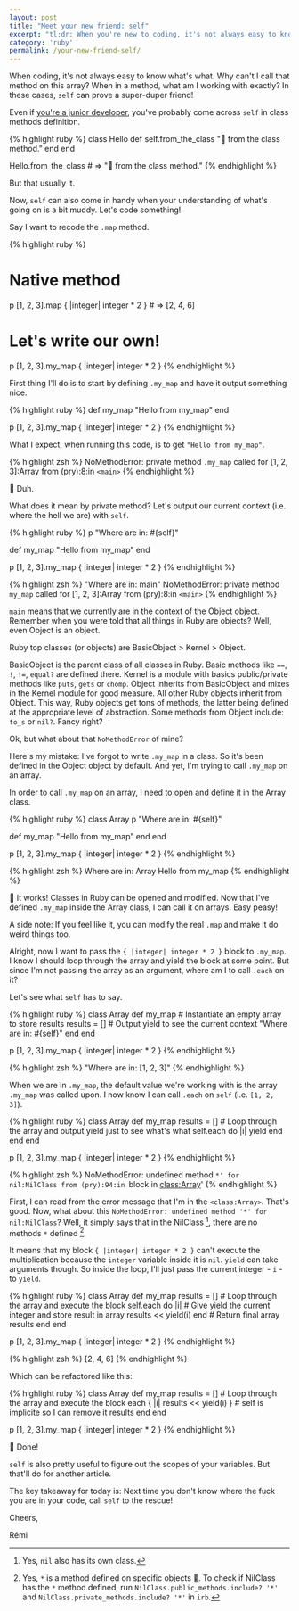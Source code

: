 ```yaml
---
layout: post
title: "Meet your new friend: self"
excerpt: "tl;dr: When you're new to coding, it's not always easy to know where the fuck you are in your code. Well, call the most unexpected friend to the rescue: self!"
category: 'ruby'
permalink: /your-new-friend-self/
---
```


When coding, it's not always easy to know what's what. Why can't I call that method on this array? When in a method, what am I working with exactly? In these cases, `self` can prove a super-duper friend!

Even if [you're a junior developer]({{site.baseurl}}/daily-recap-coding-bootcamp/), you've probably come across `self` in class methods definition.

{% highlight ruby %}
class Hello
  def self.from_the_class
    "👋 from the class method."
  end
end

Hello.from_the_class # => "👋 from the class method."
{% endhighlight %}

But that usually it.

Now, `self` can also come in handy when your understanding of what's going on is a bit muddy. Let's code something!

Say I want to recode the `.map` method.

{% highlight ruby %}
  # Native method
  p [1, 2, 3].map { |integer| integer * 2 } # => [2, 4, 6]

  # Let's write our own!
  p [1, 2, 3].my_map { |integer| integer * 2 }
{% endhighlight %}

First thing I'll do is to start by defining `.my_map` and have it output something nice.

{% highlight ruby %}
  def my_map
    "Hello from my_map"
  end

  p [1, 2, 3].my_map { |integer| integer * 2 }
{% endhighlight %}

What I expect, when running this code, is to get `"Hello from my_map"`.

{% highlight zsh %}
  NoMethodError: private method `.my_map` called for [1, 2, 3]:Array
  from (pry):8:in `<main>`
{% endhighlight %}

🤔 Duh.

What does it mean by private method? Let's output our current context (i.e. where the hell we are) with `self`.

{% highlight ruby %}
  p "Where are in: #{self}"

  def my_map
    "Hello from my_map"
  end

  p [1, 2, 3].my_map { |integer| integer * 2 }
{% endhighlight %}

{% highlight zsh %}
  "Where are in: main"
  NoMethodError: private method `my_map` called for [1, 2, 3]:Array
  from (pry):8:in `<main>`
{% endhighlight %}

`main` means that we currently are in the context of the Object object. Remember when you were told that all things in Ruby are objects? Well, even Object is an object.

<span class="highlight">Ruby top classes (or objects) are BasicObject > Kernel > Object.</span>

<span class="highlight">BasicObject is the parent class of all classes in Ruby.</span> Basic methods like `==`, `!`, `!=`, `equal?` are defined there. <span class="highlight">Kernel is a module with basics public/private methods</span> like `puts`, `gets` or `chomp`. <span class="highlight">Object inherits from BasicObject and mixes in the Kernel module for good measure. All other Ruby objects inherit from Object. This way, Ruby objects get tons of methods, the latter being defined at the appropriate level of abstraction.</span> Some methods from Object include: `to_s` or `nil?`. Fancy right?

Ok, but what about that `NoMethodError` of mine?

Here's my mistake: I've forgot to write `.my_map` in a class. So it's been defined in the Object object by default. And yet, I'm trying to call `.my_map` on an array.

In order to call `.my_map` on an array, I need to open and define it in the Array class.

{% highlight ruby %}
class Array
  p "Where are in: #{self}"

  def my_map
    "Hello from my_map"
  end
end

p [1, 2, 3].my_map { |integer| integer * 2 }
{% endhighlight %}

{% highlight zsh %}
  Where are in: Array
  Hello from my_map
{% endhighlight %}

👏 It works! Classes in Ruby can be opened and modified. Now that I've defined `.my_map` inside the Array class, I can call it on arrays. Easy peasy!

<span class="highlight">A side note: If you feel like it, you can modify the real `.map` and make it do weird things too.</span>

Alright, now I want to pass the `{ |integer| integer * 2 }` block to `.my_map`. I know I should loop through the array and yield the block at some point. But since I'm not passing the array as an argument, where am I to call `.each` on it?

Let's see what `self` has to say.

{% highlight ruby %}
class Array
  def my_map
    # Instantiate an empty array to store results
    results = []
    # Output yield to see the current context
    "Where are in: #{self}"
  end
end

p [1, 2, 3].my_map { |integer| integer * 2 }
{% endhighlight %}

{% highlight zsh %}
  "Where are in: [1, 2, 3]"
{% endhighlight %}

When we are in `.my_map`, the default value we're working with is the array `.my_map` was called upon. I now know I can call `.each` on `self` (i.e. `[1, 2, 3]`).

{% highlight ruby %}
class Array
  def my_map
    results = []
    # Loop through the array and output yield just to see what's what
    self.each do |i|
      yield
    end
  end
end

p [1, 2, 3].my_map { |integer| integer * 2 }
{% endhighlight %}

{% highlight zsh %}
  NoMethodError: undefined method `*' for nil:NilClass
  from (pry):94:in `block in <class:Array>'
{% endhighlight %}

First, I can read from the error message that I'm in the `<class:Array>`. That's good. Now, what about this `NoMethodError: undefined method '*' for nil:NilClass`? Well, it simply says that in the NilClass [^1], there are no methods `*` defined [^2].

It means that my block `{ |integer| integer * 2 }` can't execute the multiplication because the `integer` variable inside it is `nil`. `yield` can take arguments though. So inside the loop, I'll just pass the current integer - `i` - to `yield`.

{% highlight ruby %}
class Array
  def my_map
    results = []
    # Loop through the array and execute the block
    self.each do |i|
      # Give yield the current integer and store result in array
      results << yield(i)
    end
    # Return final array
    results
  end
end

p [1, 2, 3].my_map { |integer| integer * 2 }
{% endhighlight %}

{% highlight zsh %}
  [2, 4, 6]
{% endhighlight %}

Which can be refactored like this:

{% highlight ruby %}
class Array
  def my_map
    results = []
    # Loop through the array and execute the block
    each { |i| results << yield(i) } # self is implicite so I can remove it
    results
  end
end

p [1, 2, 3].my_map { |integer| integer * 2 }
{% endhighlight %}

🥳 Done!

`self` is also pretty useful to figure out the scopes of your variables. But that'll do for another article.

The key takeaway for today is: Next time you don't know where the fuck you are in your code, call `self` to the rescue!

Cheers,

Rémi

[^1]: Yes, `nil` also has its own class.
[^2]: Yes, `*` is a method defined on specific objects 🤪. To check if NilClass has the `*` method defined, run `NilClass.public_methods.include? '*'` and `NilClass.private_methods.include? '*'` in `irb`.

